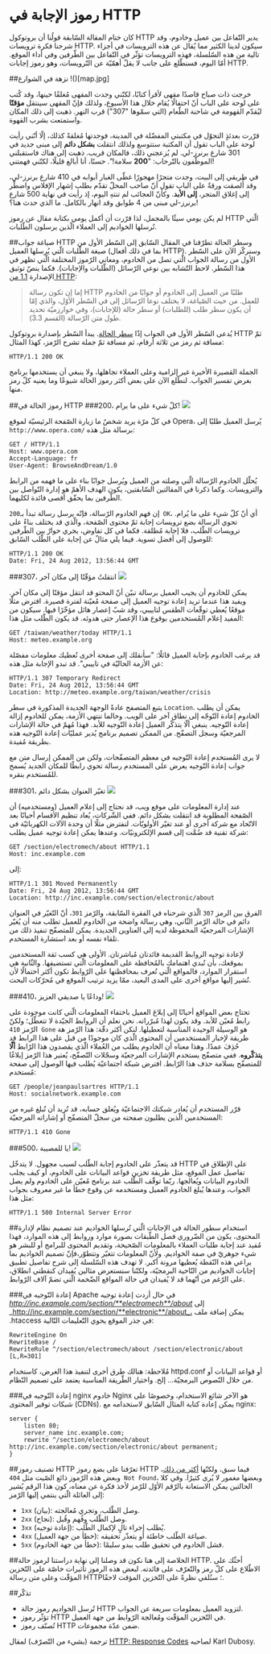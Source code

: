 رموز الإجابة في HTTP
==================
كان ختام المقالة السّابقة قولُنا أن بروتوكول HTTP يدير التّفاعل بين عميل وخادوم، وقد شرحنا فكرة ترويسات HTTP. سيكون لدينا الكثير مما يُقال عن هذه الترويسات في أجزاء تالية من هذه السّلسلة، فهذه الترويسات تؤثّر في التّفاعل بين الطّرفين وفي أداء الموقع. أمّا اليوم، فسنطّلع على جانب لا يقلّ أهمّيّة عن التّرويسات، وهو رموز إجابات HTTP.

##نزهة في الشوارع
!()[map.jpg]

خرجت ذات صباح قاصدًا مقهى لأقرأ كتابًا، لكنّني وجدت المقهى مُغلقًا حينها، وقد كُتب على لوحة على الباب أنّ احتفالًا يُقام خلال هذا الأسبوع، ولذلك فإنّ المقهى سينتقل **مؤقتًا** ليُقدّم القهومة في شاحنة الطّعام (التي سمّوها "307") قرب النهر. ذهبت إلى ذلك المكان واستمتعت بشرب القهوة.

قرّرت بعدئذٍ التجوّل في مكتبتي المفضّلة في المدينة، فوجدتها مُغلقةً كذلك، إلّا أنّني رأيت لوحة على الباب تقول أن المكتبة ستتوسع ولذلك انتقلت **بشكل دائم** إلى مبنى جديد في 301 شارع برنرز-لي. لم يُزعجني ذلك، فالمكان قريب. ذهبت إلى هناك فاستقبلني الموظّفون بالتّرحاب: "**200** سلامة!". حسنًا، أنا أبالغ قليلًا، لكنّني فهمتني!

في طريقي إلى البيت، وجدت متجرًا مهجورًا غطّى الغبار أبوابه في 410 شارع برنرز-لي، وقد أُلصقت ورقةٌ على الباب تقول أنّ صاحب المحلّ تقدّم بطلب إشهار الإفلاس واضطّر إلى إغلاق المتجر، **إلى الأبد**. وكأنّ العجائب لم تنتهِ اليوم، إذ رأيت في نهاية 500 شارع برنرز-لي مبنى من 4 طوابق وقد انهار بالكامل. ما الذي حدث هنا؟!

لم يكن يومي سيئًا بالمجمل، لذا قرّرت أن أكمل يومي بكتابة مقال عن رموز HTTP الّتي تُرسلها الخواديم إلى العملاء الّذين يرسلون الطّلبات.

##صياغة جواب HTTP وسطر الحالة
تطرّقنا في المقال السّابق إلى السّطر الأول من صيغة الطّلبات الّتي يُرسلها العميل (بما في ذلك أفعال HTTP). وسنركّز الآن على السّطر الأول من رسالة الجواب الّتي تصل من الخادوم، ومعاني الرّموز المختلفة الّتي تظهر في هذا السّطر. لاحظ التّشابه بين نوعي الرّسائل (الطّلبات والإجابات). فكما ينصّ توثيق الإصدارة [1.1 من HTTP](https://tools.ietf.org/html/draft-ietf-httpbis-p1-messaging#section-3.1):

> إما إن تكون رسالة HTTP طلبًا من العميل إلى الخادوم أو جوابًا من الخادوم للعمل. من حيث الصّياغة، لا يختلف نوعا الرّسائل إلى في السّطر الأوّل، والذي إمّا أن يكون سطر طلب (للطلبات) أو سطر حالة (للإجابات)، وفي خوارزميّة تحديد طول متن الرّسالة (القسم 3.3).

يُدعى السّطر الأول في الجواب إذًا [سطر الحالة](https://tools.ietf.org/html/draft-ietf-httpbis-p1-messaging#section-3.1.2). يبدأ السّطر بإصدارة بروتوكول HTTP ثمّ مسافة ثم رمز من ثلاثة أرقام، ثم مسافة ثمّ جملة تشرح الرّمز، كهذا المثال:

```
HTTP/1.1 200 OK
```

الجملة القصيرة الأخيرة غير إلزامية وعلى العملاء تجاهلها، ولا ينبغي أن يستخدمها برنامج بغرض تفسير الجواب. لنطّلع الآن على بعض أكثر رموز الحالة شيوعًا وما يعنيه كلّ رمز منها.

##رموز الحالة في HTTP
###200، كلّ شيء على ما يرام!
![](coffee.png)

في كلّ مرّة يريد شخصٌ ما زيارة الصّفحة الرئيسيّة لموقع Opera، يُرسل العميل طلبًا إلى `http://www.opera.com/` برسالة مثل هذه:

```
GET / HTTP/1.1
Host: www.opera.com
Accept-Language: fr
User-Agent: BrowseAndDream/1.0
```

يُحلّل الخادوم الرّسالة الّتي وصلته من العميل ويُرسل جوابًا بناء على ما فهمه من الرابط والترويسات. وكما ذكرنا في المقالتين السّابقتين، يكون الهدف الأهمّ هو إدارة التّواصل بين الطّرفين بما يحقّق أقصى فائدة لكليهما.

إن فهم الخادوم الرّسالة، فإنّه يرسل رسالة تبدأ بـ`200 OK`، أي أنّ كلّ شيء على ما يُرام. تحوي الرسالة بضع ترويسات إجابة ثمّ محتوى الصّفحة، والّذي قد يختلف بناءً على ترويسات الطّلب، فلا إجابة مُطلقة. فكما في كل تفاوض، يجري حوارٌ بين الطّرفين للوصول إلى أفضل تسوية. فيما يلي مثالٌ عن إجابة على الطّلب السّابق:

```
HTTP/1.1 200 OK
Date: Fri, 24 Aug 2012, 13:56:44 GMT
```

###307، انتقلتُ مؤقّتًا إلى مكان آخر
![](food-truck.png)

يمكن للخادوم أن يجيب العميل برسالة تبيّن أنّ المحتو قد انتقل مؤقتًا إلى مكان آخر. ويفيد هذا عندما تريد إعادة توجيه العميل إلى صفحة مُعيّنة لفترة قصيرة. افترض مثلًا موقعًا يُعطي توقّعات الطقس لتاييبي، وقد شبّ إعصار هائل مؤخّرًا فيها. سيكون من المفيد إعلام المُستخدمين بوقوع هذا الإعصار حتى هدوئه. قد يكون الطّلب مثل هذا:

```
GET /taiwan/weather/today HTTP/1.1
Host: meteo.example.org
```

قد يرغب الخادوم بإجابة العميل قائلًا: "سأنقلك إلى صفحة أخرى تُعطيك معلومات مفصّلة عن الأزمة الحاليّة في تاييبي". قد تبدو الإجابة مثل هذه:

```
HTTP/1.1 307 Temporary Redirect
Date: Fri, 24 Aug 2012, 13:56:44 GMT
Location: http://meteo.example.org/taiwan/weather/crisis
```

يتبع المتصفح عادةً الوجهة الجديدة المذكورة في سطر `Location`. يمكن أن يطلب الخادوم إعادة التّوجّه إلى نطاق آخر على الويب. وحالما تنتهي الأزمة، يمكن للخادوم إزالة إعادة التّوجيه. ينبغي ألّا يتذكّر العميل إعادة التّوجيه للأبد. فهذا مُهمّ في حالة الإشارات المرجعيّة وسجل التصفّح. من الممكن تصميم برنامج يُدير عمليّات إعادة التّوجيه هذه بطريقة مُفيدة.

لا يرى المُستخدم إعادة التّوجيه في معظم المتصفّحات، ولكن من الممكن إرسال متن مع جواب إعادة التّوجيه يعرض على المستخدم رسالة تحوي رابطًا للمكان الجديد يُسمح للمُستخدم بنقره.

###301، تغيّر العنوان بشكل دائم
![](book.png)

عند إدارة المعلومات على موقع ويب، قد نحتاج إلى إعلام العميل (ومستخدميه) أن الصّفحة المطلوبة قد انتقلت بشكل دائم. ففي الشّركات، يُعاد تنظيم الأقسام أحيانًا بعد الاتّحاد مع شركة أخرى أو عند تغيّر الأولويّات. لنفترض مثلًا أن وحدة الآلات الكهربائيّة في شركة تقنية قد ضُمَّت إلى قسم الإلكترونيّات. وعندها يمكن إعادة توجيه عميل يطلب:

```
GET /section/electromech/about HTTP/1.1
Host: inc.example.com
```

إلى:

```
HTTP/1.1 301 Moved Permanently
Date: Fri, 24 Aug 2012, 13:56:44 GMT
Location: http://inc.example.com/section/electronic/about
```

الفرق بين الرمز `307` الّذي شرحناه في الفقرة السّابقة، والرّمز `301`، أنّ التّغيّر في العنوان دائم في حالة الرّمز الثّاني، وهي رسالة واضحة من الخادوم للعميل تطلب منه أن يُغيّر الإشارات المرجعيّة المحفوظة لديه إلى العناوين الجديدة. يمكن للمتصفّح تنفيذ ذلك من تلقاء نفسه أو بعد استشارة المستخدم.

لإعادة توجيه الروابط القديمة فائدتان مُباشرتان. الأولى هي كسب ثقة المستخدمين بموقعك، بأن تُبدي اهتمامك بالمُحافظة على المعلومات الّتي تستضيفها. والثّانية هي استقرار الموارد، فالمواقع الّتي تُعرف بمحافظتها على الرّوابط تكون أكثر احتمالًا لأن تُشير إليها مواقع أخرى على المدى البعيد، ممّا يزيد ترتيب الموقع في مُحرّكات البحث.

###410، وداعًا يا صديقي العزيز!
![](closed.png)

تحتاج بعض المواقع أحيانًا إلى إبلاغ العميل باختفاء المعلومات الّتي كانت موجودة على رابط مُعيّن للأبد. وقد يكون لهذا مُبرّراته. نحن نعلم أن الروابط الجيّدة لا تتعطّل؛ ولكنّ الرّمز `410 Gone` هو الوسيلة الوحيدة المناسبة لتعطيلها. لنكن أكثر دقّة: هذا الرّمز هة طريقة لإخبار المستخدمين أن المحتوى الّذي كان موجودًا من قبل على هذا الرابط قد حُذِفَ عمدًا. وهذا معناه أن الخادوم يطلب من العُملاء الّذي يقصدون هذا الرّابط **ألّا يتذكّروه**. ففي متصفّح يستخدم الإشارات المرجعيّة وسجّلات التّصفّح، يُعتبر هذا الرّمز إبلاغًا للمتصفّح بسلامة حذف هذا الرّابط. افترض شبكة اجتماعيّة يُطلب فيها الوصول إلى صفحة مُستخدم:

```
GET /people/jeanpaulsartres HTTP/1.1
Host: socialnetwork.example.com
```

قرّر المستخدم أن يُغادر شبكتك الاجتماعيّة ويُغلق حسابه، قد تُريد أن تُبلغ غيره من المستخدمين الّذين يطلبون صفحته من سجلّ المتصفّح أو إشاراته المرجعيّة:

```
HTTP/1.1 410 Gone
```

###500، يا للمصيبة!
![](collapsed-house.png)

قد يتعذّر على الخادوم إجابة الطّلب لسبب مجهول. لا يتدخّل HTTP على الإطلاق في تفاصيل عمل الموقع، مثل طريقة تخزين قواعد البيانات على الخادوم، أو كيف يجلب الخادوم البيانات ويُعالجها. ربّما توقّف الطّلب عند برنامج مُعيّن على الخادوم ولم يصل الجواب، وعندها يُبلغ الخادوم العميل ومستخدمه عن وقوع خطأ ما غير معروف بجواب مثل هذا:

```
HTTP/1.1 500 Internal Server Error
```

##استخدام سطور الحالة في الإجابات الّتي تُرسلها الخواديم
عند تصميم نظام لإدارة المحتوى، يكون من الضّروري فصل الطّبقات بصورة موارد وروابط إلى هذه الموارد، فهذا مُفيد عند إجابة طلبات العملاء بالمعلومات الصّحيحة، وتقديم المحتوى للبرامج أو للبشر هو شيء جوهريّ في صفة الخواديم. ولأنّ المعلومات تتغيّر وتتطوّر،فإنّ تصميم الخواديم بما يراعي هذه النّقطة يُعطيها مرونة أكبر. لا تهدف هذه السّلسلة إلى شرح تفاصيل تطبيق إجابات الخواديم من النّاحية البرمجيّة، ولكنّنا سنستعرض مثالين يُفيدان كنقطتي انطلاق، على الرّغم من أنّهما قد لا يُفيدان في حالة المواقع الضّخمة الّتي تضمّ آلاف الرّوابط.

###إعادة التّوجيه في Apache
في حال أردت إعادة توجيه _http://inc.example.com/section/**electromech**/about_ إلى _http://inc.example.com/section/**electronic**/about_، يمكن إضافة ملف .htaccess في جذر الموقع يحوي التّعليمات التّالية:

```
RewriteEngine On
RewriteBase /
RewriteRule ^/section/electromech/about /section/electronic/about [L,R=301]
```

مُلاحظة: هنالك طرق أخرى لتنفيذ هذا الغرض، كاستخدام httpd.conf أو قواعد البيانات أو من خلال النّصوص البرمجيّة... إلخ. واختيار الطّريقة المناسبة يعتمد على تصميم النّظام.

###إعادة التّوجيه في nginx
خادوم Nginx هو الآخر شائع الاستخدام، وخصوصًا على شبكات توفير المحتوى (CDNs). يمكن إعادة كتابة المثال السّابق لاستخدامه مع nginx:

```
server {
	listen 80;
	server_name inc.example.com;
	rewrite ^/section/electromech/about http://inc.example.com/section/electronic/about permanent;
}
```

##تصنيف رموز HTTP
تعرّفنا على بضع رموز HTTP فيما سبق، ولكنّها [أكثر من ذلك](https://tools.ietf.org/html/draft-ietf-httpbis-p2-semantics#section-4)، وبعض هذه الرّموز ذائع الصّيت مثل `404 Not Found`، وبعضها مغمور لا يُرى كثيرًا. وفي كلا الحالتين يمكن الاستعانة بالرّقم الأوّل للرّمز لأخذ فكرة عن معناه، كون هذا الرقم يُشير إلى العائلة الّتي ينتمي إليها الرّمز:

* `1xx` (بيان): وصل الطّلب، وتجري مُعالجته.
* `2xx` (نجاح): وصل الطّلب وفُهم وقُبل.
* `3xx` (إعادة توجيه): يُطلب إجراء تالٍ لإكمال الطّلب.
* `4xx` (خطأ من جهة العميل): صياغة الطّلب خاطئة أو يتعذّر تحقيقه.
* `5xx` (خطأ من جهة الخادوم): فشل الخادوم في تحقيق طلب يبدو سليمًا.

##الخلاصة
إلى هنا نكون قد وصلنا إلى نهاية دراستنا لرموز حالة HTTP. أحثّك على الاطّلاع على كلّ رمز والتّعرّف على فائدته. لبعض هذه الرموز تأثيرات خاصّة على التّخزين المؤقّت وعلى متن رسالة HTTP؛ سنُلقي نظرةً على التّخزين المؤقت لاحقًا.

##تذكّر
* تُرسل الخواديم رموز حالة HTTP لتزويد العميل بمعلومات سريعة عن الجواب.
* تؤثّر رموز HTTP في التّخزين المؤقّت ومُعالجة الرّوابط من جهة العميل.
* تُصنّف رموز HTTP ضمن عدّة مجموعات.

ترجمة (بشيء من التّصرّف) لمقال [HTTP: Response Codes](https://dev.opera.com/articles/http-response-codes/) لصاحبه Karl Dubosy.
